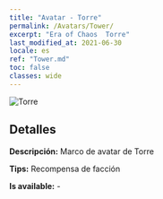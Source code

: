 ```yaml
---
title: "Avatar - Torre"
permalink: /Avatars/Tower/
excerpt: "Era of Chaos  Torre"
last_modified_at: 2021-06-30
locale: es
ref: "Tower.md"
toc: false
classes: wide
---
```

 ![Torre](/images/a/avatarFrame_5.png)

## Detalles

 **Descripción:** Marco de avatar de Torre 

 **Tips:** Recompensa de facción 

 **Is available:**  - 

